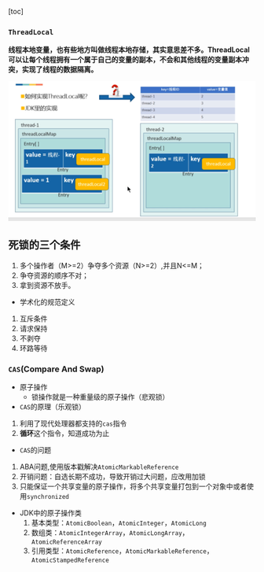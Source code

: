 [toc]

### `ThreadLocal`

**线程本地变量，也有些地方叫做线程本地存储，其实意思差不多。ThreadLocal可以让每个线程拥有一个属于自己的变量的副本，不会和其他线程的变量副本冲突，实现了线程的数据隔离。**

![image-20210328234714795](.res/image/6.并发编程/image-20210328234714795.png)

## 死锁的三个条件

1. 多个操作者（M>=2）争夺多个资源（N>=2）,并且N<=M；
2. 争夺资源的顺序不对；
3. 拿到资源不放手。

- 学术化的规范定义

1. 互斥条件
2. 请求保持
3. 不剥夺
4. 环路等待

### `CAS`(Compare And Swap)

- 原子操作
  - 锁操作就是一种重量级的原子操作（悲观锁）
- `CAS`的原理（乐观锁）

1. 利用了现代处理器都支持的`cas`指令
2. **循环**这个指令，知道成功为止

- `CAS`的问题

1. ABA问题,使用版本戳解决`AtomicMarkableReference`
2. 开销问题：自选长期不成功，导致开销过大问题，应改用加锁
3. 只能保证一个共享变量的原子操作，将多个共享变量打包到一个对象中或者使用`synchronized`

- JDK中的原子操作类
  1. 基本类型：`AtomicBoolean`，`AtomicInteger`，`AtomicLong`
  2. 数组类：`AtomicIntegerArray`，`AtomicLongArray`，`AtomicReferenceArray`
  3. 引用类型：`AtomicReference`，`AtomicMarkableReference`，`AtomicStampedReference`

